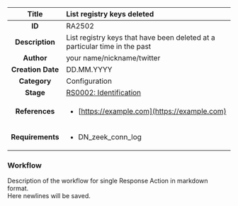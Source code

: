 | Title                       | List registry keys deleted         |
|:---------------------------:|:--------------------|
| **ID**                      | RA2502            |
| **Description**             | List registry keys that have been deleted at a particular time in the past   |
| **Author**                  | your name/nickname/twitter        |
| **Creation Date**           | DD.MM.YYYY |
| **Category**                | Configuration      |
| **Stage**                   |[RS0002: Identification](../Response_Stages/RS0002.md)| 
| **References** |<ul><li>[https://example.com](https://example.com)</li></ul>|
| **Requirements** |<ul><li>DN_zeek_conn_log</li></ul>|

### Workflow

Description of the workflow for single Response Action in markdown format.  
Here newlines will be saved.
